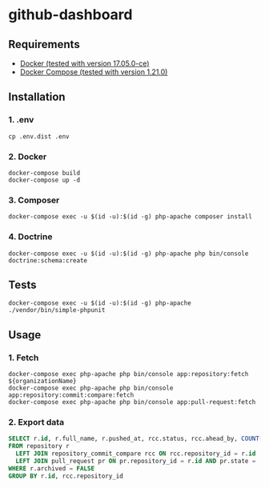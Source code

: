 # github-dashboard

## Requirements

* [Docker (tested with version 17.05.0-ce)](https://docs.docker.com/install/)
* [Docker Compose (tested with version 1.21.0)](https://docs.docker.com/compose/install/)

## Installation

### 1. .env

```
cp .env.dist .env
```

### 2. Docker

```
docker-compose build
docker-compose up -d
```

### 3. Composer

```
docker-compose exec -u $(id -u):$(id -g) php-apache composer install
```

### 4. Doctrine

```
docker-compose exec -u $(id -u):$(id -g) php-apache php bin/console doctrine:schema:create
```

## Tests

```
docker-compose exec -u $(id -u):$(id -g) php-apache ./vendor/bin/simple-phpunit
```

## Usage

### 1. Fetch

```
docker-compose exec php-apache php bin/console app:repository:fetch ${organizationName}
docker-compose exec php-apache php bin/console app:repository:commit:compare:fetch
docker-compose exec php-apache php bin/console app:pull-request:fetch
```

### 2. Export data

```sql
SELECT r.id, r.full_name, r.pushed_at, rcc.status, rcc.ahead_by, COUNT(pr.id) opened_pull_requests
FROM repository r
  LEFT JOIN repository_commit_compare rcc ON rcc.repository_id = r.id
  LEFT JOIN pull_request pr ON pr.repository_id = r.id AND pr.state = 'open'
WHERE r.archived = FALSE
GROUP BY r.id, rcc.repository_id
```
